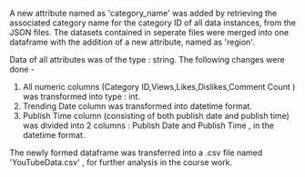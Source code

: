 A new attribute named as 'category_name' was added by retrieving the associated category name for the category ID of all
data instances, from the JSON files.
The datasets contained in seperate files were merged into one dataframe with the addition of a new attribute, named as 'region'. 

Data of all attributes was of the type : string.
The following changes were done -
1. All numeric columns (Category ID,Views,Likes,Dislikes,Comment Count ) was
transformed into type : int.
2. Trending Date column was transformed into datetime format.
3. Publish Time column (consisting of both publish date and publish time) was
divided into 2 columns : Publish Date and Publish Time , in the datetime format.

The newly formed dataframe was transferred into a .csv file named 'YouTubeData.csv' , for further analysis in the course work.

